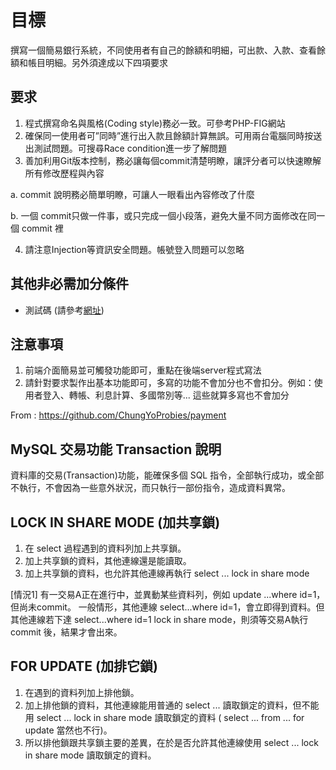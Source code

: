 目標
===
撰寫一個簡易銀行系統，不同使用者有自己的餘額和明細，可出款、入款、查看餘額和帳目明細。另外須達成以下四項要求


要求
---
1. 程式撰寫命名與風格(Coding style)務必一致。可參考PHP-FIG網站
2. 確保同一使用者可”同時”進行出入款且餘額計算無誤。可用兩台電腦同時按送出測試問題。可搜尋Race condition進一步了解問題
3. 善加利用Git版本控制，務必讓每個commit清楚明瞭，讓評分者可以快速瞭解所有修改歷程與內容

  a. commit 說明務必簡單明瞭，可讓人一眼看出內容修改了什麼

  b. 一個 commit只做一件事，或只完成一個小段落，避免大量不同方面修改在同一個 commit 裡

4. 請注意Injection等資訊安全問題。帳號登入問題可以忽略

其他非必需加分條件
---
  - 測試碼 (請參考[網址](https://phpunit.de))

注意事項
---
  1. 前端介面簡易並可觸發功能即可，重點在後端server程式寫法
  2. 請針對要求製作出基本功能即可，多寫的功能不會加分也不會扣分。例如：使用者登入、轉帳、利息計算、多國幣別等... 這些就算多寫也不會加分

From : https://github.com/ChungYoProbies/payment


MySQL 交易功能 Transaction 說明
---
資料庫的交易(Transaction)功能，能確保多個 SQL 指令，全部執行成功，或全部不執行，不會因為一些意外狀況，而只執行一部份指令，造成資料異常。


LOCK IN SHARE MODE (加共享鎖)
---
 1. 在 select 過程遇到的資料列加上共享鎖。
 2. 加上共享鎖的資料，其他連線還是能讀取。
 3. 加上共享鎖的資料，也允許其他連線再執行 select ... lock in share mode

[情況1] 有一交易A正在進行中，並異動某些資料列，例如 update ...where id=1，但尚未commit。
一般情形，其他連線 select...where id=1，會立即得到資料。但其他連線若下達 select...where id=1 lock in share mode，則須等交易A執行 commit 後，結果才會出來。

FOR UPDATE (加排它鎖)
---
1. 在遇到的資料列加上排他鎖。
2. 加上排他鎖的資料，其他連線能用普通的 select ... 讀取鎖定的資料，但不能用 select ... lock in share mode 讀取鎖定的資料 ( select ... from ... for update 當然也不行)。
3. 所以排他鎖跟共享鎖主要的差異，在於是否允許其他連線使用 select ... lock in share mode 讀取鎖定的資料。
